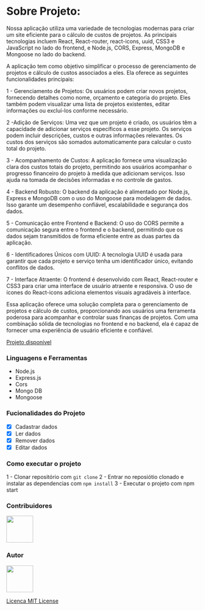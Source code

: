 # Sobre Projeto:

Nossa aplicação utiliza uma variedade de tecnologias modernas para criar um site eficiente para o cálculo de custos de projetos. As principais tecnologias incluem React, React-router, react-icons, uuid, CSS3 e JavaScript no lado do frontend, e Node.js, CORS, Express, MongoDB e Mongoose no lado do backend.

A aplicação tem como objetivo simplificar o processo de gerenciamento de projetos e cálculo de custos associados a eles. Ela oferece as seguintes funcionalidades principais:

1 - Gerenciamento de Projetos: Os usuários podem criar novos projetos, fornecendo detalhes como nome, orçamento e categoria do projeto. Eles também podem visualizar uma lista de projetos existentes, editar informações ou excluí-los conforme necessário.

2 -Adição de Serviços: Uma vez que um projeto é criado, os usuários têm a capacidade de adicionar serviços específicos a esse projeto. Os serviços podem incluir descrições, custos e outras informações relevantes. Os custos dos serviços são somados automaticamente para calcular o custo total do projeto.

3 - Acompanhamento de Custos: A aplicação fornece uma visualização clara dos custos totais do projeto, permitindo aos usuários acompanhar o progresso financeiro do projeto à medida que adicionam serviços. Isso ajuda na tomada de decisões informadas e no controle de gastos.

4 - Backend Robusto: O backend da aplicação é alimentado por Node.js, Express e MongoDB com o uso do Mongoose para modelagem de dados. Isso garante um desempenho confiável, escalabilidade e segurança dos dados.

5 - Comunicação entre Frontend e Backend: O uso do CORS permite a comunicação segura entre o frontend e o backend, permitindo que os dados sejam transmitidos de forma eficiente entre as duas partes da aplicação.

6 - Identificadores Únicos com UUID: A tecnologia UUID é usada para garantir que cada projeto e serviço tenha um identificador único, evitando conflitos de dados.

7 - Interface Atraente: O frontend é desenvolvido com React, React-router e CSS3 para criar uma interface de usuário atraente e responsiva. O uso de ícones do React-icons adiciona elementos visuais agradáveis à interface.

Essa aplicação oferece uma solução completa para o gerenciamento de projetos e cálculo de custos, proporcionando aos usuários uma ferramenta poderosa para acompanhar e controlar suas finanças de projetos. Com uma combinação sólida de tecnologias no frontend e no backend, ela é capaz de fornecer uma experiência de usuário eficiente e confiável.



[Projeto disponível](https://costs-tan-one.vercel.app/)

### Linguagens e Ferramentas

- Node.js
- Express.js
- Cors
- Mongo DB
- Mongoose

### Fucionalidades do Projeto

- [x] Cadastrar dados
- [x] Ler dados
- [x] Remover dados
- [x] Editar dados

### Como executar o projeto

1 - Clonar repositório com `git clone`
2 - Entrar no reposiótio clonado e instalar as dependencias com `npm install`
3 - Executar o projeto com npm start

### Contribuidores

<a href="https://github.com/vittorRafael">
<img src="https://avatars.githubusercontent.com/u/94492049?v=4" width="70px" />
</a>

### Autor

<a href="https://github.com/vittorRafael">
<img src="https://avatars.githubusercontent.com/u/94492049?v=4" width="70px" />
</a>

[Licenca MIT License](http://creativecommons.org/licenses/by)
